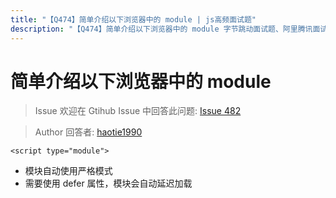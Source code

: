 ```yaml
---
title: "【Q474】简单介绍以下浏览器中的 module | js高频面试题"
description: "【Q474】简单介绍以下浏览器中的 module 字节跳动面试题、阿里腾讯面试题、美团小米面试题。"
---
```


# 简单介绍以下浏览器中的 module

> Issue
> 欢迎在 Gtihub Issue 中回答此问题: [Issue 482](https://github.com/shfshanyue/Daily-Question/issues/482)

> Author
> 回答者: [haotie1990](https://github.com/haotie1990)

`<script type="module">`

- 模块自动使用严格模式
- 需要使用 defer 属性，模块会自动延迟加载
